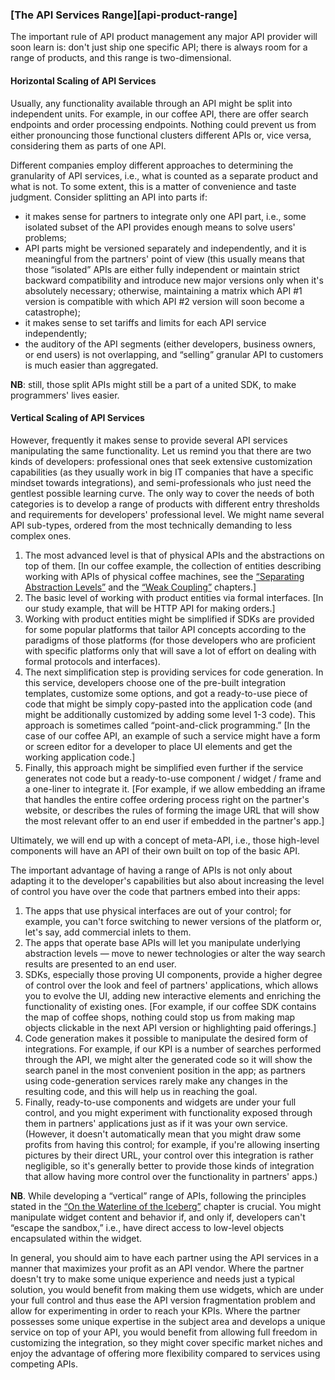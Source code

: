 ### [The API Services Range][api-product-range]

The important rule of API product management any major API provider will soon learn is: don't just ship one specific API; there is always room for a range of products, and this range is two-dimensional.

#### Horizontal Scaling of API Services

Usually, any functionality available through an API might be split into independent units. For example, in our coffee API, there are offer search endpoints and order processing endpoints. Nothing could prevent us from either pronouncing those functional clusters different APIs or, vice versa, considering them as parts of one API.

Different companies employ different approaches to determining the granularity of API services, i.e., what is counted as a separate product and what is not. To some extent, this is a matter of convenience and taste judgment. Consider splitting an API into parts if:
  * it makes sense for partners to integrate only one API part, i.e., some isolated subset of the API provides enough means to solve users' problems;
  * API parts might be versioned separately and independently, and it is meaningful from the partners' point of view (this usually means that those “isolated” APIs are either fully independent or maintain strict backward compatibility and introduce new major versions only when it's absolutely necessary; otherwise, maintaining a matrix which API \#1 version is compatible with which API \#2 version will soon become a catastrophe);
  * it makes sense to set tariffs and limits for each API service independently;
  * the auditory of the API segments (either developers, business owners, or end users) is not overlapping, and “selling” granular API to customers is much easier than aggregated.

**NB**: still, those split APIs might still be a part of a united SDK, to make programmers' lives easier.

#### Vertical Scaling of API Services

However, frequently it makes sense to provide several API services manipulating the same functionality. Let us remind you that there are two kinds of developers: professional ones that seek extensive customization capabilities (as they usually work in big IT companies that have a specific mindset towards integrations), and semi-professionals who just need the gentlest possible learning curve. The only way to cover the needs of both categories is to develop a range of products with different entry thresholds and requirements for developers' professional level. We might name several API sub-types, ordered from the most technically demanding to less complex ones.
  1. The most advanced level is that of physical APIs and the abstractions on top of them. [In our coffee example, the collection of entities describing working with APIs of physical coffee machines, see the [“Separating Abstraction Levels”](#api-design-separating-abstractions) and the [“Weak Coupling”](#back-compat-weak-coupling) chapters.]
  2. The basic level of working with product entities via formal interfaces. [In our study example, that will be HTTP API for making orders.]
  3. Working with product entities might be simplified if SDKs are provided for some popular platforms that tailor API concepts according to the paradigms of those platforms (for those developers who are proficient with specific platforms only that will save a lot of effort on dealing with formal protocols and interfaces).
  4. The next simplification step is providing services for code generation. In this service, developers choose one of the pre-built integration templates, customize some options, and got a ready-to-use piece of code that might be simply copy-pasted into the application code (and might be additionally customized by adding some level 1-3 code). This approach is sometimes called “point-and-click programming.” [In the case of our coffee API, an example of such a service might have a form or screen editor for a developer to place UI elements and get the working application code.]
  5. Finally, this approach might be simplified even further if the service generates not code but a ready-to-use component / widget / frame and a one-liner to integrate it. [For example, if we allow embedding an iframe that handles the entire coffee ordering process right on the partner's website, or describes the rules of forming the image URL that will show the most relevant offer to an end user if embedded in the partner's app.]

Ultimately, we will end up with a concept of meta-API, i.e., those high-level components will have an API of their own built on top of the basic API.

The important advantage of having a range of APIs is not only about adapting it to the developer's capabilities but also about increasing the level of control you have over the code that partners embed into their apps:
  1. The apps that use physical interfaces are out of your control; for example, you can't force switching to newer versions of the platform or, let's say, add commercial inlets to them.
  2. The apps that operate base APIs will let you manipulate underlying abstraction levels — move to newer technologies or alter the way search results are presented to an end user.
  3. SDKs, especially those proving UI components, provide a higher degree of control over the look and feel of partners' applications, which allows you to evolve the UI, adding new interactive elements and enriching the functionality of existing ones. [For example, if our coffee SDK contains the map of coffee shops, nothing could stop us from making map objects clickable in the next API version or highlighting paid offerings.]
  4. Code generation makes it possible to manipulate the desired form of integrations. For example, if our KPI is a number of searches performed through the API, we might alter the generated code so it will show the search panel in the most convenient position in the app; as partners using code-generation services rarely make any changes in the resulting code, and this will help us in reaching the goal.
  5. Finally, ready-to-use components and widgets are under your full control, and you might experiment with functionality exposed through them in partners' applications just as if it was your own service. (However, it doesn't automatically mean that you might draw some profits from having this control; for example, if you're allowing inserting pictures by their direct URL, your control over this integration is rather negligible, so it's generally better to provide those kinds of integration that allow having more control over the functionality in partners' apps.)

  **NB**. While developing a “vertical” range of APIs, following the principles stated in the [“On the Waterline of the Iceberg”](#back-compat-iceberg-waterline) chapter is crucial. You might manipulate widget content and behavior if, and only if, developers can't “escape the sandbox,” i.e., have direct access to low-level objects encapsulated within the widget.

In general, you should aim to have each partner using the API services in a manner that maximizes your profit as an API vendor. Where the partner doesn't try to make some unique experience and needs just a typical solution, you would benefit from making them use widgets, which are under your full control and thus ease the API version fragmentation problem and allow for experimenting in order to reach your KPIs. Where the partner possesses some unique expertise in the subject area and develops a unique service on top of your API, you would benefit from allowing full freedom in customizing the integration, so they might cover specific market niches and enjoy the advantage of offering more flexibility compared to services using competing APIs.